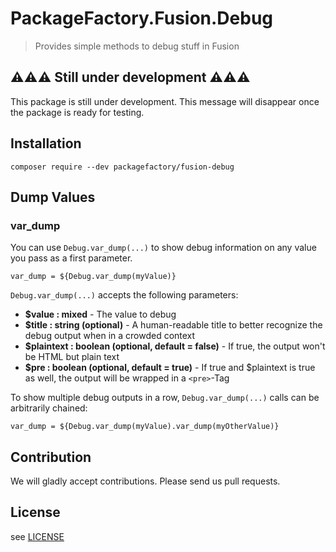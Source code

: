 # PackageFactory.Fusion.Debug

> Provides simple methods to debug stuff in Fusion


## ⚠⚠⚠ Still under development ⚠⚠⚠

This package is still under development. This message will disappear once the package is ready for testing.

## Installation

```
composer require --dev packagefactory/fusion-debug
```

## Dump Values

### var_dump

You can use `Debug.var_dump(...)` to show debug information on any value you pass as a first parameter.

```fusion
var_dump = ${Debug.var_dump(myValue)}
```

`Debug.var_dump(...)` accepts the following parameters:

* **$value : mixed** - The value to debug
* **$title : string (optional)** - A human-readable title to better recognize the debug output when in a crowded context
* **$plaintext : boolean (optional, default = false)** - If true, the output won't be HTML but plain text
* **$pre : boolean (optional, default = true)** - If true and $plaintext is true as well, the output will be wrapped in a `<pre>`-Tag

To show multiple debug outputs in a row, `Debug.var_dump(...)` calls can be arbitrarily chained:

```fusion
var_dump = ${Debug.var_dump(myValue).var_dump(myOtherValue)}
```

## Contribution

We will gladly accept contributions. Please send us pull requests.

## License

see [LICENSE](./LICENSE)
